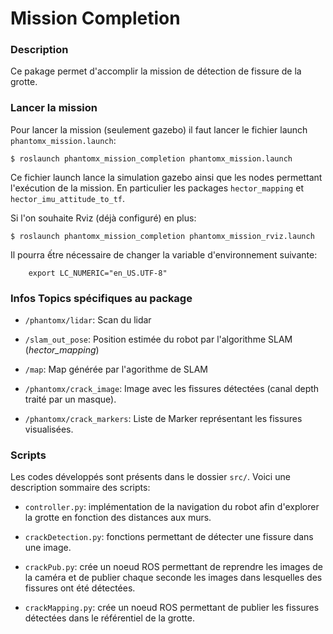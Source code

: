 # Mission Completion

### Description

Ce pakage permet d'accomplir la mission de détection de fissure de la grotte.

### Lancer la mission

Pour lancer la mission (seulement gazebo) il faut lancer le fichier launch `phantomx_mission.launch`:

	$ roslaunch phantomx_mission_completion phantomx_mission.launch
	
Ce fichier launch lance la simulation gazebo ainsi que les nodes permettant l'exécution de la mission. En particulier les packages `hector_mapping` et `hector_imu_attitude_to_tf`.
	
Si l'on souhaite Rviz (déjà configuré) en plus:

	$ roslaunch phantomx_mission_completion phantomx_mission_rviz.launch
	
Il pourra ếtre nécessaire de changer la variable d'environnement suivante:

        export LC_NUMERIC="en_US.UTF-8"

### Infos Topics spécifiques au package

* `/phantomx/lidar`: Scan du lidar

* `/slam_out_pose`: Position estimée du robot par l'algorithme SLAM (_hector_mapping_)

* `/map`: Map générée par l'agorithme de SLAM

* `/phantomx/crack_image`: Image avec les fissures détectées (canal depth traité par un masque).

* `/phantomx/crack_markers`: Liste de Marker représentant les fissures visualisées.

### Scripts

Les codes développés sont présents dans le dossier `src/`. Voici une description sommaire des scripts:

* `controller.py`: implémentation de la navigation du robot afin d'explorer la grotte en fonction des distances aux murs.

* `crackDetection.py`: fonctions permettant de détecter une fissure dans une image.

* `crackPub.py`: crée un noeud ROS permettant de reprendre les images de la caméra et de publier chaque seconde les images dans lesquelles des fissures ont été détectées.

* `crackMapping.py`: crée un noeud ROS permettant de publier les fissures détectées dans le référentiel de la grotte.
